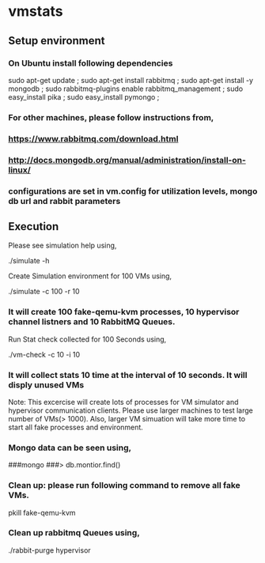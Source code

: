 # vmstats

## Setup environment 

### On Ubuntu install following dependencies

sudo apt-get update ;
sudo apt-get install rabbitmq ;
sudo apt-get install -y mongodb ;
sudo rabbitmq-plugins enable rabbitmq_management ;
sudo easy_install pika ; 
sudo easy_install pymongo ;

### For other machines, please follow instructions from,
### https://www.rabbitmq.com/download.html
### http://docs.mongodb.org/manual/administration/install-on-linux/

### configurations are set in vm.config for utilization levels, mongo db url and rabbit parameters

## Execution

Please see simulation help using,

./simulate -h

Create Simulation environment for 100 VMs using,

./simulate -c 100 -r 10

### It will create 100 fake-qemu-kvm processes, 10 hypervisor channel listners and 10 RabbitMQ Queues.

Run Stat check collected for 100 Seconds using,

./vm-check -c 10 -i 10

### It will collect stats 10 time at the interval of 10 seconds. It will disply unused VMs

Note:
This excercise will create lots of processes for VM simulator and hypervisor communication clients. Please use larger machines to test  large number of VMs(> 1000). Also, larger VM simuation will take more time to start all fake processes and environment.

### Mongo data can be seen using,

###mongo
###> db.montior.find()

### Clean up: please run following command to remove all fake VMs.

pkill fake-qemu-kvm

### Clean up rabbitmq Queues using,

./rabbit-purge hypervisor

